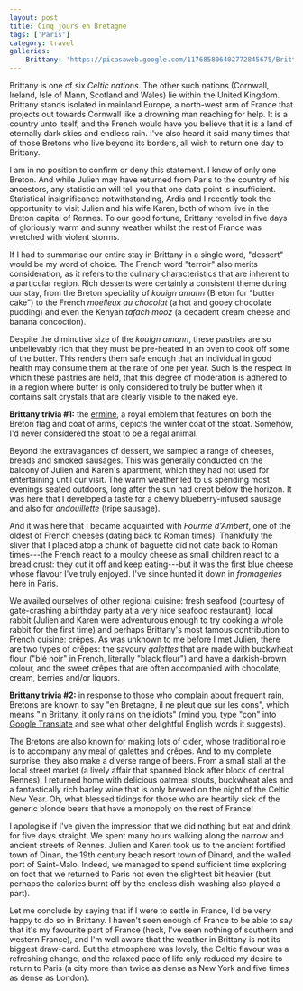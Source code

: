```yaml
---
layout: post
title: Cinq jours en Bretagne
tags: ['Paris']
category: travel
galleries:
    Brittany: 'https://picasaweb.google.com/117685806402772845675/Brittany092011?authkey=Gv1sRgCLH4hrGQod7xNQ'
---
```


Brittany is one of six *Celtic nations*.
The other such nations (Cornwall, Ireland, Isle of Mann, Scotland and Wales)
lie within the United Kingdom.
Brittany stands isolated in mainland Europe, a north-west arm of France that
projects out towards Cornwall like a drowning man reaching for help.
It is a country unto itself, and the French would have you believe that it is
a land of eternally dark skies and endless rain.
I've also heard it said many times that of those Bretons who live beyond its
borders, all wish to return one day to Brittany.

I am in no position to confirm or deny this statement.
I know of only one Breton.
And while Julien may have returned from Paris to the country of his ancestors,
any statistician will tell you that one data point is insufficient.
Statistical insignificance notwithstanding, Ardis and I recently took the
opportunity to visit Julien and his wife Karen, both of whom live in the
Breton capital of Rennes.
To our good fortune, Brittany reveled in five days of gloriously warm and
sunny weather whilst the rest of France was wretched with violent storms.

If I had to summarise our entire stay in Brittany in a single word, "dessert"
would be my word of choice.
The French word "terroir" also merits consideration, as it refers to the
culinary characteristics that are inherent to a particular region.
Rich desserts were certainly a consistent theme during our stay, from the
Breton speciality of *kouign amann* (Breton for "butter cake") to the French
*moelleux au chocolat* (a hot and gooey chocolate pudding) and even the Kenyan
*tafach mooz* (a decadent cream cheese and banana concoction).

Despite the diminutive size of the *kouign amann*, these pastries are so
unbelievably rich that they must be pre-heated in an oven to cook off some of
the butter.
This renders them safe enough that an individual in good health may consume
them at the rate of one per year.
Such is the respect in which these pastries are held, that this degree of
moderation is adhered to in a region where butter is only considered to truly
be butter when it contains salt crystals that are clearly visible to the naked
eye.


**Brittany trivia #1:** the
[ermine](http://en.wikipedia.org/wiki/Ermine_%28heraldry%29), a royal emblem
that features on both the Breton flag and coat of arms, depicts the winter
coat of the stoat.
Somehow, I'd never considered the stoat to be a regal animal.

Beyond the extravagances of dessert, we sampled a range of cheeses, breads and
smoked sausages.
This was generally conducted on the balcony of Julien and Karen's apartment,
which they had not used for entertaining until our visit.
The warm weather led to us spending most evenings seated outdoors, long after
the sun had crept below the horizon.
It was here that I developed a taste for a chewy blueberry-infused sausage and
also for *andouillette* (tripe sausage).

And it was here that I became acquainted with *Fourme d'Ambert*, one of the
oldest of French cheeses (dating back to Roman times).
Thankfully the sliver that I placed atop a chunk of baguette did not date back
to Roman times---the French react to a mouldy cheese as small children react
to a bread crust: they cut it off and keep eating---but it was the first blue
cheese whose flavour I've truly enjoyed.
I've since hunted it down in *fromageries* here in Paris.

We availed ourselves of other regional cuisine: fresh seafood (courtesy of
gate-crashing a birthday party at a very nice seafood restaurant), local
rabbit (Julien and Karen were adventurous enough to try cooking a whole rabbit
for the first time) and perhaps Brittany's most famous contribution to French
cuisine: crêpes.
As was unknown to me before I met Julien, there are two types of crêpes: the
savoury *galettes* that are made with buckwheat flour ("blé noir" in French,
literally "black flour") and have a darkish-brown colour, and the sweet
crêpes that are often accompanied with chocolate, cream, berries and/or
liquors.

**Brittany trivia #2:** in response to those who complain about frequent rain,
Bretons are known to say "en Bretagne, il ne pleut que sur les cons", which
means "in Brittany, it only rains on the idiots" (mind you, type "con" into
[Google Translate](http://translate.google.com/#fr|en|con) and see what other
delightful English words it suggests).

The Bretons are also known for making lots of cider, whose traditional role is
to accompany any meal of galettes and crêpes.
And to my complete surprise, they also make a diverse range of beers.
From a small stall at the local street market (a lively affair that spanned
block after block of central Rennes), I returned home with delicious oatmeal
stouts, buckwheat ales and a fantastically rich barley wine that is only
brewed on the night of the Celtic New Year.
Oh, what blessed tidings for those who are heartily sick of the generic blonde
beers that have a monopoly on the rest of France!

I apologise if I've given the impression that we did nothing but eat and drink
for five days straight.
We spent many hours walking along the narrow and ancient streets of Rennes.
Julien and Karen took us to the ancient fortified town of Dinan, the 19th
century beach resort town of Dinard, and the walled port of Saint-Malo.
Indeed, we managed to spend sufficient time exploring on foot that we returned
to Paris not even the slightest bit heavier (but perhaps the calories burnt
off by the endless dish-washing also played a part).

Let me conclude by saying that if I were to settle in France, I'd be very
happy to do so in Brittany.
I haven't seen enough of France to be able to say that it's my favourite part
of France (heck, I've seen nothing of southern and western France), and I'm
well aware that the weather in Brittany is not its biggest draw-card.
But the atmosphere was lovely, the Celtic flavour was a refreshing change, and
the relaxed pace of life only reduced my desire to return to Paris (a city
more than twice as dense as New York and five times as dense as London).
